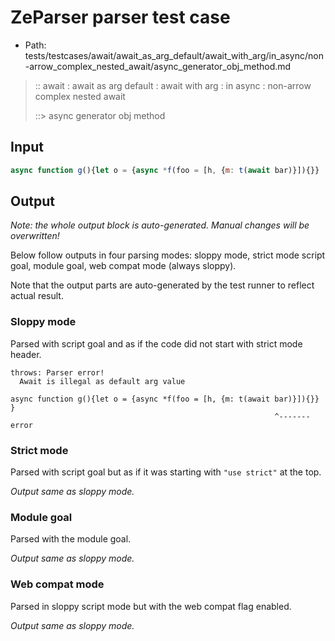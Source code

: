 # ZeParser parser test case

- Path: tests/testcases/await/await_as_arg_default/await_with_arg/in_async/non-arrow_complex_nested_await/async_generator_obj_method.md

> :: await : await as arg default : await with arg : in async : non-arrow complex nested await
>
> ::> async generator obj method

## Input

`````js
async function g(){let o = {async *f(foo = [h, {m: t(await bar)}]){}}    }
`````

## Output

_Note: the whole output block is auto-generated. Manual changes will be overwritten!_

Below follow outputs in four parsing modes: sloppy mode, strict mode script goal, module goal, web compat mode (always sloppy).

Note that the output parts are auto-generated by the test runner to reflect actual result.

### Sloppy mode

Parsed with script goal and as if the code did not start with strict mode header.

`````
throws: Parser error!
  Await is illegal as default arg value

async function g(){let o = {async *f(foo = [h, {m: t(await bar)}]){}}    }
                                                           ^------- error
`````

### Strict mode

Parsed with script goal but as if it was starting with `"use strict"` at the top.

_Output same as sloppy mode._

### Module goal

Parsed with the module goal.

_Output same as sloppy mode._

### Web compat mode

Parsed in sloppy script mode but with the web compat flag enabled.

_Output same as sloppy mode._
